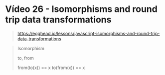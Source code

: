 # Vídeo 26 - Isomorphisms and round trip data transformations
> https://egghead.io/lessons/javascript-isomorphisms-and-round-trip-data-transformations

> Isomorphism
>
> to, from
>
> from(to(x)) == x
> to(from(x)) == x
